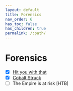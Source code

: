 ```yaml
---
layout: default
title: Forensics
nav_order: 6
has_toc: false
has_children: true
permalink: /:path/
---
```

# Forensics
- [x] [Hit you with that](Hit%20you%20with%20that/)
- [x] [Cobalt Struck](Cobalt%20Struck/)
- [ ] The Empire is at risk [HTB]
